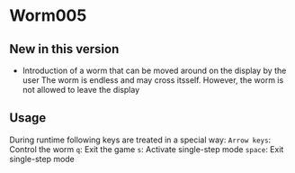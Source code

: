 # Worm005

## New in this version

- Introduction of a worm that can be moved around on the display by the user
  The worm is endless and may cross itsself.
  However, the worm is not allowed to leave the display

## Usage

During runtime following keys are treated in a special way:
`Arrow keys`: Control the worm
`q`: Exit the game
`s`: Activate single-step mode
`space`: Exit single-step mode

